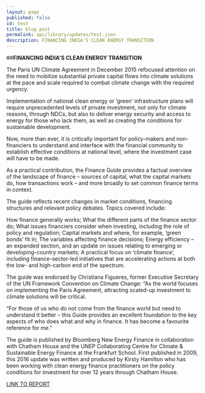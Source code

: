 ```yaml
---
layout: page
published: false 
id: test
title: blog post
permalink: api/library/updates/test.json
description: FINANCING INDIA'S CLEAN ENERGY TRANSITION
---
```


##<b>FINANCING INDIA'S CLEAN ENERGY TRANSITION</b>

The Paris UN Climate Agreement in December 2015 refocused attention on the need to mobilize substantial private capital flows into climate solutions at the pace and scale required to combat climate change with the required urgency.

Implementation of national clean energy or ‘green’ infrastructure plans will require unprecedented levels of private investment, not only for climate reasons, through NDCs, but also to deliver energy security and access to energy for those who lack them, as well as creating the conditions for sustainable development.

Now, more than ever, it is critically important for policy-makers and non-financiers to understand and interface with the financial community to establish effective conditions at national level, where the investment case will have to be made.

As a practical contribution, the Finance Guide provides a factual overview of the landscape of finance – sources of capital, what the capital markets do, how transactions work – and more broadly to set common finance terms in context.

The guide reflects recent changes in market conditions, financing structures and relevant policy debates. Topics covered include:

How finance generally works;
What the different parts of the finance sector do;
What issues financiers consider when investing, including the role of policy and regulation;
Capital markets and where, for example, ‘green bonds’ fit in;
The variables affecting finance decisions;
Energy efficiency – an expanded section, and an update on issues relating to emerging or developing-country markets;
A practical focus on ‘climate finance’, including finance-sector-led initiatives that are accelerating actions at both the low- and high-carbon end of the spectrum.

The guide was endorsed by Christiana Figueres, former Executive Secretary of the UN Framework Convention on Climate Change: “As the world focuses on implementing the Paris Agreement, attracting scaled-up investment to climate solutions will be critical.

“For those of us who do not come from the finance world but need to understand it better – this Guide provides an excellent foundation to the key aspects of who does what and why in finance. It has become a favourite reference for me.”

The guide is published by Bloomberg New Energy Finance in collaboration with Chatham House and the UNEP Collaborating Centre for Climate & Sustainable Energy Finance at the Frankfurt School. First published in 2009, this 2016 update was written and produced by Kirsty Hamilton who has been working with clean energy finance practitioners on the policy conditions for investment for over 12 years through Chatham House.

[LINK TO REPORT](https://data.bloomberglp.com/bnef/sites/4/2016/08/Finance-Guide-for-Policymakers-RE-GreenInfra-August-2016.pdf)
